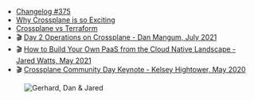 - [Changelog #375](https://changelog.com/podcast/375)
- [Why Crossplane is so Exciting](https://blog.crossplane.io/why-crossplane-is-so-exciting/)
- [Crossplane vs Terraform](https://blog.crossplane.io/crossplane-vs-terraform/)
- 🎬 [Day 2 Operations on Crossplane - Dan Mangum, July 2021](https://youtu.be/-qobGMh-RlU?t=1160)
- 🎬 [How to Build Your Own PaaS from the Cloud Native Landscape - Jared Watts, May 2021](https://www.youtube.com/watch?v=38rSsVYhK-w&list=PLj6h78yzYM2OFWBatWHbWgyoLNmCyAqJ0&index=13)
- 🎬 [Crossplane Community Day Keynote - Kelsey Hightower, May 2020](https://www.youtube.com/watch?v=UffM5Gr1m-0)

<figure class="richtext-figure richtext-figure--full">
  <img src="https://changelog-assets.s3.amazonaws.com/shipit/shipit-15--dan-jared.jpg" alt="Gerhard, Dan & Jared">
</figure>